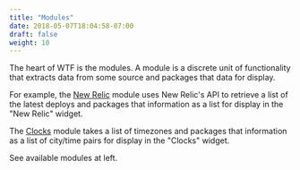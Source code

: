 ```yaml
---
title: "Modules"
date: 2018-05-07T18:04:58-07:00
draft: false
weight: 10
---
```


The heart of WTF is the modules. A module is a discrete unit of
functionality that extracts data from some source and packages that data
for display.

For example, the <a href="/posts/modules/newrelic">New Relic</a> module
uses New Relic's API to retrieve a list of the latest deploys and
packages that information as a list for display in the "New Relic"
widget.

The <a href="/posts/modules/clocks">Clocks</a> module takes a list of
timezones and packages that information as a list of city/time pairs for
display in the "Clocks" widget.

See available modules at left.
